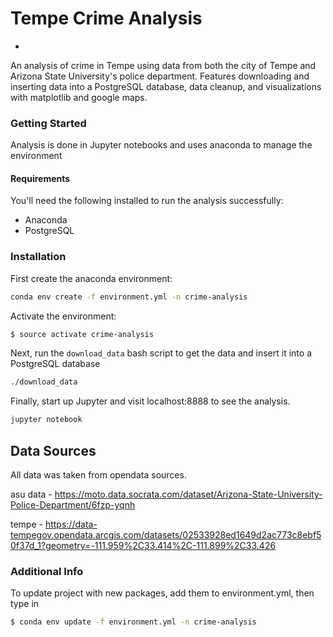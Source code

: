 # Tempe Crime Analysis
-

An analysis of crime in Tempe using data from both the city of Tempe and Arizona State University's police department. Features downloading and inserting data into a PostgreSQL database, data cleanup, and visualizations with matplotlib and google maps.



### Getting Started

Analysis is done in Jupyter notebooks and uses anaconda to manage the environment

#### Requirements

You'll need the following installed to run the analysis successfully:

* Anaconda
* PostgreSQL

### Installation

First create the anaconda environment:

```bash
conda env create -f environment.yml -n crime-analysis
```

Activate the environment:

```bash
$ source activate crime-analysis
```

Next, run the `download_data` bash script to get the data and insert it into a PostgreSQL database

```bash
./download_data
```

Finally, start up Jupyter and visit localhost:8888 to see the analysis.

```bash
jupyter notebook
```

## Data Sources

All data was taken from opendata sources.

asu data - https://moto.data.socrata.com/dataset/Arizona-State-University-Police-Department/6fzp-yqnh

tempe - https://data-tempegov.opendata.arcgis.com/datasets/02533928ed1649d2ac773c8ebf50f37d_1?geometry=-111.959%2C33.414%2C-111.899%2C33.426


### Additional Info

To update project with new packages, add them to environment.yml, then type in

```bash
$ conda env update -f environment.yml -n crime-analysis
```
